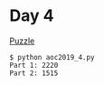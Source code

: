 # Day 4

[Puzzle](https://adventofcode.com/2019/day/4)

```
$ python aoc2019_4.py
Part 1: 2220
Part 2: 1515
```
